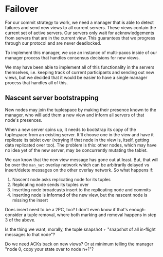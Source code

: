 # Failover
For our commit strategy to work, we need a manager that is able to detect failures and
send new views to all current servers. These views contain the current set of active servers.
Our servers only wait for acknowledgements from servers that are in the current view. This
guarantees that we progress through our protocol and are never deadlocked. 

To implement this manager, we use an instance of multi-paxos inside of our manager process
that handles consensus decisions for new views.

We may have been able to implement all of this functionality in the servers themselves, i.e.
keeping track of current participants and sending out new views, but we decided that it
would be easier to have a single manager process that handles all of this.

## Nascent server bootstrapping

New nodes may join the tuplespace by making their presence known to the
manager, who will add them a new view and inform all servers of that node's
presences.

When a new server spins up, it needs to bootstrap its copy of the tuplespace
from an existing server.  It'll choose one in the view and have it replicate
its tablet over (retrying if that node in the view is, itself, getting data
replicated over too).  The problem is this:  other nodes, which may have no
idea yet of the new server, may be concurrently mutating the tablet.

We can know that the new view message has gone out at least.  But, that will be
over the `man_net` overlay network which can be arbitrarily delayed vs
insert/delete messages on the other overlay network.  So what happens if:

1) Nascent node asks replicating node for its tuples
2) Replicating node sends its tuples over
3) Inserting node broadcasts insert to the replicating node and commits
4) Inserting node is informed of the new view, but the nascent node is missing the insert

Does insert need to be a 2PC, too?  I don't even know if that's enough:
consider a tuple removal, where both marking and removal happens in step 3 of
the above.

Is the thing we want, morally, the tuple snapshot + "snapshot of all in-flight
messages to that node"?  

Do we need ACKs back on new views?  Or at minimum telling the manager "node 0,
copy your state over to node n+1"?
